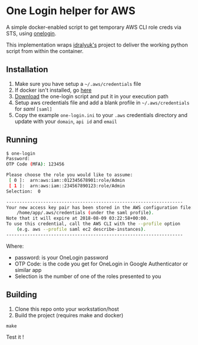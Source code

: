 # One Login helper for AWS

A simple docker-enabled script to get temporary AWS CLI role creds via STS, using
[onelogin](https://www.onelogin.com/).

This implementation wraps [idralyuk's](https://github.com/idralyuk/samlapi_onelogin) project to deliver the working python script from within the container.

## Installation

1. Make sure you have setup a `~/.aws/credentials` file
1. If docker isn't installed, go [here](https://docs.docker.com/install/)
1. [Download](https://github.com/wisersolutions/one-login/releases) the one-login script and put it in your execution path
1. Setup aws credentials file and add a blank profile in `~/.aws/credentials` for *saml* `[saml]`
1. Copy the example `one-login.ini` to your `.aws` credentials directory and update with your `domain`, `api id` and `email`

## Running

```bash
$ one-login
Password:
OTP Code (MFA): 123456

Please choose the role you would like to assume:
 [ 0 ]:  arn:aws:iam::012345678901:role/Admin
 [ 1 ]:  arn:aws:iam::234567890123:role/Admin
Selection:  0

-------------------------------------------------------------------
Your new access key pair has been stored in the AWS configuration file:
    /home/app/.aws/credentials (under the saml profile).
Note that it will expire at 2018-08-09 03:22:58+00:00.
To use this credential, call the AWS CLI with the --profile option
    (e.g. aws --profile saml ec2 describe-instances).
-------------------------------------------------------------------
```

Where:

* password: is your OneLogin password
* OTP Code: is the code you get for OneLogin in Google Authenticator or similar app
* Selection is the number of one of the roles presented to you

## Building

1. Clone this repo onto your workstation/host 
2. Build the project (requires make and docker)

```
make
```

Test it !
